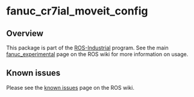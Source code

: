 # fanuc_cr7ial_moveit_config

## Overview

This package is part of the [ROS-Industrial][] program. See the main
[fanuc_experimental][] page on the ROS wiki for more information on usage.

## Known issues

Please see the [known issues][] page on the ROS wiki.



[ROS-Industrial]: http://wiki.ros.org/Industrial
[fanuc_experimental]: http://wiki.ros.org/fanuc_experimental
[known issues]: http://wiki.ros.org/fanuc/indigo/known_issues
